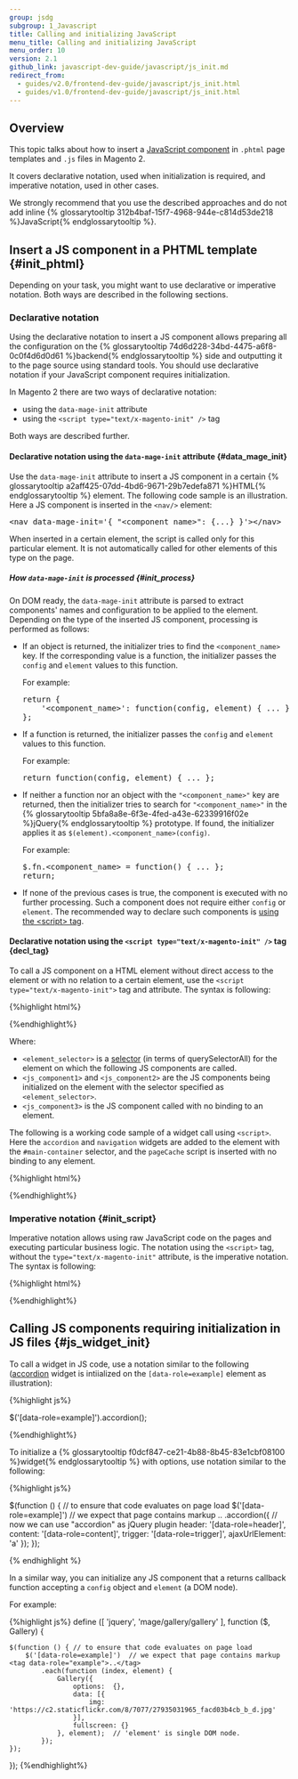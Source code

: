 ```yaml
---
group: jsdg
subgroup: 1_Javascript
title: Calling and initializing JavaScript
menu_title: Calling and initializing JavaScript
menu_order: 10
version: 2.1
github_link: javascript-dev-guide/javascript/js_init.md
redirect_from:
  - guides/v2.0/frontend-dev-guide/javascript/js_init.html
  - guides/v1.0/frontend-dev-guide/javascript/js_init.html
---
```


<h2 id="js_init_overview">Overview</h2>

This topic talks about how to insert a [JavaScript component]({{site.gdeurl}}javascript-dev-guide/bk-javascript-dev-guide.html#js_terms) in `.phtml` page templates and `.js` files in Magento 2.

It covers declarative notation, used when initialization is required, and imperative notation, used in other cases.

We strongly recommend that you use the described approaches and do not add inline {% glossarytooltip 312b4baf-15f7-4968-944e-c814d53de218 %}JavaScript{% endglossarytooltip %}.

## Insert a JS component in a PHTML template {#init_phtml}
Depending on your task, you might want to use declarative or imperative notation. Both ways are described in the following sections.


### Declarative notation

Using the declarative notation to insert a JS component allows preparing all the configuration on the {% glossarytooltip 74d6d228-34bd-4475-a6f8-0c0f4d6d0d61 %}backend{% endglossarytooltip %} side and outputting it to the page source using standard tools. You should use declarative notation if your JavaScript component requires initialization.

In Magento 2 there are two ways of declarative notation:

 - using the `data-mage-init` attribute
 - using the `<script type="text/x-magento-init" />` tag

Both ways are described further.

#### Declarative notation using the `data-mage-init` attribute {#data_mage_init}

Use the <code>data-mage-init</code> attribute to insert a JS component in a certain {% glossarytooltip a2aff425-07dd-4bd6-9671-29b7edefa871 %}HTML{% endglossarytooltip %} element. The following code sample is an illustration. Here a JS component is inserted in the `<nav/>` element:
<pre>
&lt;nav data-mage-init='{ &quot;&lt;component_name&gt;&quot;: {...} }'&gt;&lt;/nav&gt;
</pre>

When inserted in a certain element, the script is called only for this particular element. It is not automatically called for other elements of this type on the page.

##### How `data-mage-init` is processed {#init_process}

On DOM ready, the `data-mage-init` attribute is parsed to extract components' names and configuration to be applied to the element.
Depending on the type of the inserted JS component, processing is performed as follows:
<ul>

<li>If an object is returned, the initializer tries to find the <code>&lt;component_name&gt;</code> key. If the corresponding value is a function, the initializer passes the <code>config</code> and <code>element</code> values to this function.

For example:
<pre>
return {
    '&lt;component_name&gt;': function(config, element) { ... }
};
</pre>
</li>
<li>If a function is returned, the initializer passes the <code>config</code> and <code>element</code> values to this function.

For example:

<pre>
return function(config, element) { ... };
</pre>

</li>
<li>If neither a function nor an object with the <code>"&lt;component_name&gt;"</code> key are returned, then the initializer tries to search for <code>"&lt;component_name&gt;"</code> in the {% glossarytooltip 5bfa8a8e-6f3e-4fed-a43e-62339916f02e %}jQuery{% endglossarytooltip %} prototype. If found, the initializer applies it as <code>$(element).&lt;component_name&gt;(config)</code>.

For example:
<pre>
$.fn.&lt;component_name&gt; = function() { ... };
return;
</pre>
</li>

<li>If none of the previous cases is true, the component is executed with no further processing.
Such a component does not require either <code>config</code> or <code>element</code>. The recommended way to declare such components is <a href="#init_script">using the &lt;script&gt; tag</a>.</li>
</ul>

#### Declarative notation using the `<script type="text/x-magento-init" />` tag {decl_tag}

To call a JS component on a HTML element without direct access to the element or with no relation to a certain element, use the `<script type="text/x-magento-init">` tag and attribute. The syntax is following:

{%highlight html%}
<script type="text/x-magento-init">
{
    // components initialized on the element defined by selector
	"<element_selector>": {
		"<js_component1>": ...,
		"<js_component2>": ...
    },
    // components initialized without binding to an element
    "*": {
        "<js_component3>": ...
    }
}
</script>
{%endhighlight%}

Where:
<ul>
<li><code>&lt;element_selector&gt;</code> is a <a href="https://developer.mozilla.org/en-US/docs/Web/API/Document/querySelector">selector</a> (in terms of querySelectorAll) for the element on which the following JS components are called.</li>
<li><code>&lt;js_component1&gt;</code> and <code>&lt;js_component2&gt;</code> are the JS components being initialized on the element with the selector specified as <code>&lt;element_selector&gt;</code>.</li>
<li><code>&lt;js_component3&gt;</code> is the JS component called with no binding to an element.</li>
</ul>

The following is a working code sample of a widget call using `<script>`. Here the `accordion` and `navigation` widgets are added to the element with the `#main-container` selector, and the `pageCache` script is inserted with no binding to any element.

{%highlight html%}
<script type="text/x-magento-init">
{
    "#main-container": {
        "navigation": <?php echo $block->getNavigationConfig(); ?>,
        "accordion": <?php echo $block->getNavigationAccordionConfig(); ?>
    },
    "*": {
        "pageCache": <?php echo $block->getPageCacheConfig(); ?>
    }
}
</script>
{%endhighlight%}

### Imperative notation {#init_script}

Imperative notation allows using raw JavaScript code on the pages and executing particular business logic. The notation using the `<script>` tag, without the `type="text/x-magento-init"` attribute, is the imperative notation. The syntax is following:

{%highlight html%}
<script>
require([
    'jquery',
    'accordion'  // the alias for "mage/accordion"
], function ($) {
    $(function () { // to ensure that code evaluates on page load
        $('[data-role=example]')  // we expect that page contains the <tag data-role="example">..</tag> markup
            .accordion({ // now we can use "accordion" as jQuery plugin
                header:  '[data-role=header]',
                content: '[data-role=content]',
                trigger: '[data-role=trigger]',
                ajaxUrlElement: "a"
            });
    });
});
</script>
{%endhighlight%}


## Calling JS components requiring initialization in JS files {#js_widget_init}

To call a widget in JS code, use a notation similar to the following ([accordion]({{site.gdeurl}}frontend-dev-guide/javascript/widget_accordion.html) widget is intiialized on the `[data-role=example]` element as illustration):

{%highlight js%}

$('[data-role=example]').accordion();

{%endhighlight%}

To initialize a {% glossarytooltip f0dcf847-ce21-4b88-8b45-83e1cbf08100 %}widget{% endglossarytooltip %} with options, use notation similar to the following:

{%highlight js%}

$(function () { // to ensure that code evaluates on page load
    $('[data-role=example]')  // we expect that page contains markup <tag data-role="example">..</tag>
        .accordion({ // now we can use "accordion" as jQuery plugin
            header:  '[data-role=header]',
	    content: '[data-role=content]',
	    trigger: '[data-role=trigger]',
            ajaxUrlElement: 'a'
        });
});

{% endhighlight %}

In a similar way, you can initialize any JS component that a returns callback function accepting a `config` object and `element` (a DOM node).

For example:

{%highlight js%}
define ([
    'jquery',
    'mage/gallery/gallery'
], function ($, Gallery) {

    $(function () { // to ensure that code evaluates on page load
        $('[data-role=example]')  // we expect that page contains markup <tag data-role="example">..</tag>
            .each(function (index, element) {
                Gallery({
                    options:  {},
                    data: [{
                        img: 'https://c2.staticflickr.com/8/7077/27935031965_facd03b4cb_b_d.jpg'
                    }],
                    fullscreen: {}
                }, element);  // 'element' is single DOM node.
            });
    });
});
{%endhighlight%}
